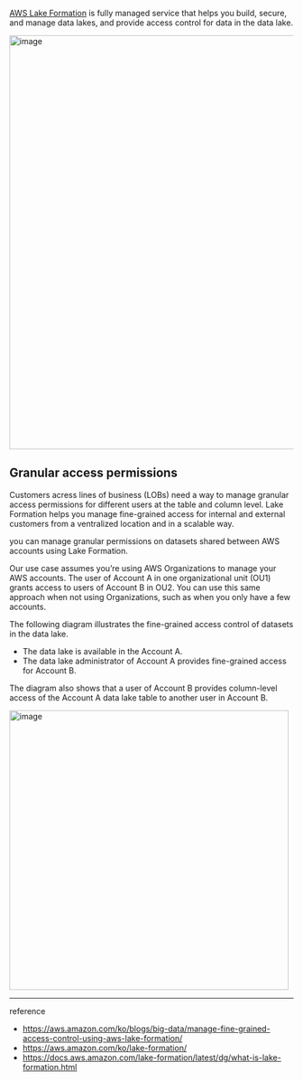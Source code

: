 
[AWS Lake Formation](https://aws.amazon.com/lake-formation/) is fully managed service that helps you build, secure, and manage data lakes, and provide access control for data in the data lake.

<img width="733" alt="image" src="https://github.com/rlaisqls/TIL/assets/81006587/471181ea-62f5-4612-be25-57f0f1413eaf">

## Granular access permissions

Customers acress lines of business (LOBs) need a way to manage granular access permissions for different users at the table and column level. Lake Formation helps you manage fine-grained access for internal and external customers from a ventralized location and in a scalable way.

you can manage granular permissions on datasets shared between AWS accounts using Lake Formation.

Our use case assumes you’re using AWS Organizations to manage your AWS accounts. The user of Account A in one organizational unit (OU1) grants access to users of Account B in OU2. You can use this same approach when not using Organizations, such as when you only have a few accounts.

The following diagram illustrates the fine-grained access control of datasets in the data lake. 

- The data lake is available in the Account A.
- The data lake administrator of Account A provides fine-grained access for Account B.
  
The diagram also shows that a user of Account B provides column-level access of the Account A data lake table to another user in Account B.

<img width="495" alt="image" src="https://github.com/rlaisqls/TIL/assets/81006587/33b6270b-4abb-467a-ba59-85c298ed217f">

---
reference
- https://aws.amazon.com/ko/blogs/big-data/manage-fine-grained-access-control-using-aws-lake-formation/
- https://aws.amazon.com/ko/lake-formation/
- https://docs.aws.amazon.com/lake-formation/latest/dg/what-is-lake-formation.html